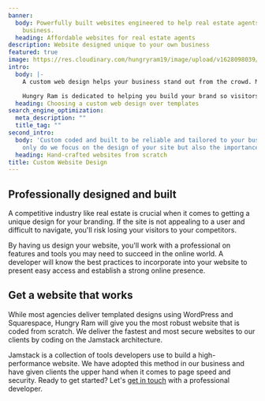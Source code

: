 ```yaml
---
banner:
  body: Powerfully built websites engineered to help real estate agents scale their
    business.
  heading: Affordable websites for real estate agents
description: Website designed unique to your own business
featured: true
image: https://res.cloudinary.com/hungryram19/image/upload/v1628098039/hungryram/karina-crisp_xlhli4.jpg
intro:
  body: |-
    A custom web design helps your business stand out from the crowd. Most businesses on a budget will rely on a prebuilt template from WordPress or Wix. It's a good starting point but later on, you might need something more customized so customers know your brand from your website.

    Hungry Ram is dedicated to helping you build your brand so visitors can easily identify your business. Have more questions? Let's talk about how we can help.
  heading: Choosing a custom web design over templates
search_engine_optimization:
  meta_description: ""
  title_tag: ""
second_intro:
  body: 'Custom coded and built to be reliable and tailored to your business. Not
    only do we focus on the design of your site but also the importance of SEO. '
  heading: Hand-crafted websites from scratch
title: Custom Website Design
---
```

## Professionally designed and built

A competitive industry like real estate is crucial when it comes to getting a unique design for your branding. If the site is not appealing to a user and difficult to navigate, you'll risk losing your visitors to your competitors.

By having us design your website, you'll work with a professional on features and tools you may need to succeed in the online world. A developer will know the best practices to incorporate into your website to present easy access and establish a strong online presence.

## Get a website that works

While most agencies deliver templated designs using WordPress and Squarespace, Hungry Ram will give you the most robust website that is coded from scratch. We deliver the fastest and most secure websites to our clients by coding on the Jamstack architecture.

Jamstack is a collection of tools developers use to build a high-performance website. We have adopted this method in our business and have given clients the upper hand when it comes to page speed and security. Ready to get started? Let's [get in touch](/contact) with a professional developer.